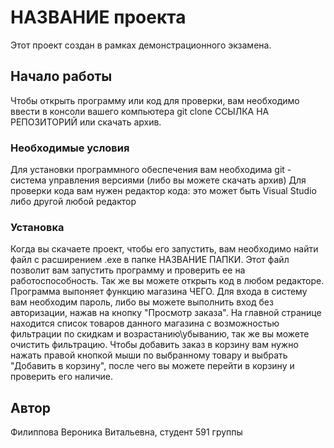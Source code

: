 # НАЗВАНИЕ проекта

Этот проект создан в рамках демонстрационного экзамена.

## Начало работы

Чтобы открыть программу или код для проверки, вам необходимо ввести в консоли вашего компьютера git clone ССЫЛКА НА РЕПОЗИТОРИЙ 
или скачать архив.

### Необходимые условия

Для установки программного обеспечения вам необходима git - система управления версиями (либо вы можете скачать архив)
Для проверки кода вам нужен редактор кода: это может быть Visual Studio либо другой любой редактор

### Установка

Когда вы скачаете проект, чтобы его запустить, вам необходимо найти файл с расширением .exe в папке НАЗВАНИЕ ПАПКИ.
Этот файл позволит вам запустить программу и проверить ее на работоспособность. Так же вы можете открыть код в любом редакторе.
Программа выпоняет функцию магазина ЧЕГО. Для входа в систему вам необходим пароль, либо вы можете выполнить вход без авторизации, нажав на кнопку "Просмотр заказа". 
На главной странице находится список товаров данного магазина с возможностью фильтрации по скидкам и возрастанию\убыванию, так же вы можете очистить фильтрацию.
Чтобы добавить заказ в корзину вам нужно нажать правой кнопкой мыши по выбранному товару и выбрать "Добавить в корзину", после чего вы можете перейти в корзину и проверить его наличие.

## Автор

Филиппова Вероника Витальевна, студент 591 группы 